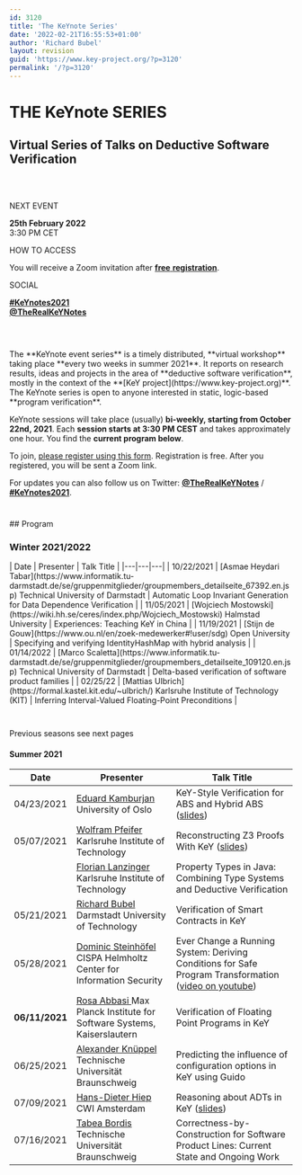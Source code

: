 ```yaml
---
id: 3120
title: 'The KeYnote Series'
date: '2022-02-21T16:55:53+01:00'
author: 'Richard Bubel'
layout: revision
guid: 'https://www.key-project.org/?p=3120'
permalink: '/?p=3120'
---
```


# THE **KeYnote** SERIES

## Virtual Series of Talks on Deductive Software Verification

<div aria-hidden="true" class="wp-block-spacer" style="height:44px"></div><div class="wp-block-advgb-columns advgb-columns-wrapper" id="advgb-cols-9db8a3f7-7806-45d7-8c01-ee0922943f0d"><div class="advgb-columns-container"><div class="advgb-columns advgb-columns-row advgb-is-mobile advgb-columns-3 layout-13-13-13 mbl-layout-stacked vgutter-10"><div class="wp-block-advgb-column advgb-column advgb-is-one-third-tablet advgb-is-full-mobile" id="advgb-col-0a7ec90a-a2c8-46f4-825d-55b3436cd5a1"><div class="advgb-column-inner" style="border-style:none;border-width:1px">NEXT EVENT

**25th February 2022**  
3:30 PM CET

</div></div><div class="wp-block-advgb-column advgb-column advgb-is-one-third-tablet advgb-is-full-mobile" id="advgb-col-ef071c0f-f576-4b03-aa2a-dd7f98ccc3e1"><div class="advgb-column-inner" style="border-style:none;border-width:1px">HOW TO ACCESS

You will receive a Zoom invitation after [**free** **registration**](https://forms.gle/E6igH5nsmvucYvnN7).

</div></div><div class="wp-block-advgb-column advgb-column advgb-is-one-third-tablet advgb-is-full-mobile" id="advgb-col-b0b522b3-4d29-4bbb-809e-b9e21a0eb386"><div class="advgb-column-inner" style="border-style:none;border-width:1px">SOCIAL

**[\#KeYnotes2021](https://twitter.com/hashtag/KeYnotes2021)**  
**[@TheRealKeYNotes](https://twitter.com/TheRealKeYNotes)**

</div></div></div></div></div><div aria-hidden="true" class="wp-block-spacer" style="height:44px"></div>The **KeYnote event series** is a timely distributed, **virtual workshop** taking place **every two weeks in summer 2021**. It reports on research results, ideas and projects in the area of **deductive software verification**, mostly in the context of the **[KeY project](https://www.key-project.org)**. The KeYnote series is open to anyone interested in static, logic-based **program verification**.

KeYnote sessions will take place (usually) **bi-weekly, starting from October 22nd, 2021**. Each **session starts at 3:30 PM CEST** and takes approximately one hour. You find the **current program below**.

To join, [please register using this form](https://forms.gle/E6igH5nsmvucYvnN7). Registration is free. After you registered, you will be sent a Zoom link.

For updates you can also follow us on Twitter: **[@TheRealKeYNotes](https://twitter.com/TheRealKeYNotes)** / **[\#KeYnotes2021](https://twitter.com/hashtag/KeYnotes2021)**.

<div aria-hidden="true" class="wp-block-spacer" style="height:25px"></div>## Program

### Winter 2021/2022

<div class="wp-container-623c9218d6302 wp-block-group"><div class="wp-block-group__inner-container">| Date | Presenter | Talk Title |
|---|---|---|
| 10/22/2021 | [Asmae Heydari Tabar](https://www.informatik.tu-darmstadt.de/se/gruppenmitglieder/groupmembers_detailseite_67392.en.jsp)   Technical University of Darmstadt | Automatic Loop Invariant Generation for Data Dependence Verification |
| 11/05/2021 | [Wojciech Mostowski](https://wiki.hh.se/ceres/index.php/Wojciech_Mostowski)   Halmstad University | Experiences: Teaching KeY in China |
| 11/19/2021 | [Stijn de Gouw](https://www.ou.nl/en/zoek-medewerker#!user/sdg)   Open University | Specifying and verifying IdentityHashMap with hybrid analysis |
| 01/14/2022 | [Marco Scaletta](https://www.informatik.tu-darmstadt.de/se/gruppenmitglieder/groupmembers_detailseite_109120.en.jsp)   Technical University of Darmstadt | Delta-based verification of software product families |
| 02/25/22 | [Mattias Ulbrich](https://formal.kastel.kit.edu/~ulbrich/)   Karlsruhe Institute of Technology (KIT) | Inferring Interval-Valued Floating-Point Preconditions |

</div></div><div aria-hidden="true" class="wp-block-spacer" style="height:42px"></div>Previous seasons see next pages

#### Summer 2021

| Date | Presenter | Talk Title |
|---|---|---|
| 04/23/2021 | [Eduard Kamburjan  ](https://www.mn.uio.no/ifi/english/people/aca/eduard/index.html)University of Oslo | KeY-Style Verification for ABS and Hybrid ABS ([slides](https://www.key-project.org/wp-content/uploads/2021/04/KeYNote_Eduard_Kamburjan.pdf)) |
| 05/07/2021 | [Wolfram Pfeifer](https://formal.iti.kit.edu/~pfeifer/)   Karlsruhe Institute of Technology | Reconstructing Z3 Proofs With KeY ([slides](https://www.key-project.org/wp-content/uploads/2021/05/KeYNote_series_presentation_Pfeifer.pdf)) |
|  | [Florian Lanzinger  ](https://formal.iti.kit.edu/~lanzinger/?lang=en)Karlsruhe Institute of Technology | Property Types in Java:    Combining Type Systems and Deductive Verification |
| 05/21/2021 | [Richard Bubel  ](https://www.informatik.tu-darmstadt.de/se/gruppenmitglieder/groupmembers_detailseite_51008.de.jsp)Darmstadt University of Technology | Verification of Smart Contracts in KeY |
| 05/28/2021 | [Dominic Steinhöfel  ](https://www.dominic-steinhoefel.de)CISPA Helmholtz Center for Information Security | Ever Change a Running System:    Deriving Conditions for Safe Program Transformation   ([video on youtube](https://www.youtube.com/watch?v=JMOVhAt0aqI)) |
| **06/11/2021** | [Rosa Abbasi  ](https://people.mpi-sws.org/~rosaabbasi/)Max Planck Institute for Software Systems, Kaiserslautern | Verification of Floating Point Programs in KeY |
| 06/25/2021 | [Alexander Knüppel  ](https://www.tu-braunschweig.de/isf/team/knueppel)Technische Universität Braunschweig | Predicting the influence of configuration options in KeY using Guido |
| 07/09/2021 | [Hans-Dieter Hiep  ](https://www.cwi.nl/people/hans-dieter-hiep)CWI Amsterdam | Reasoning about ADTs in KeY ([slides](https://www.key-project.org/wp-content/uploads/2021/07/KeYNote_Series_Hans_Dieter_Hiep_Presentation_ADT.pdf)) |
| 07/16/2021 | [Tabea Bordis](https://www.tu-braunschweig.de/en/isf/team/bordis)[  ](https://www.ou.nl/en/zoek-medewerker)Technische Universität Braunschweig | Correctness-by-Construction for Software Product Lines: Current State and Ongoing Work |
